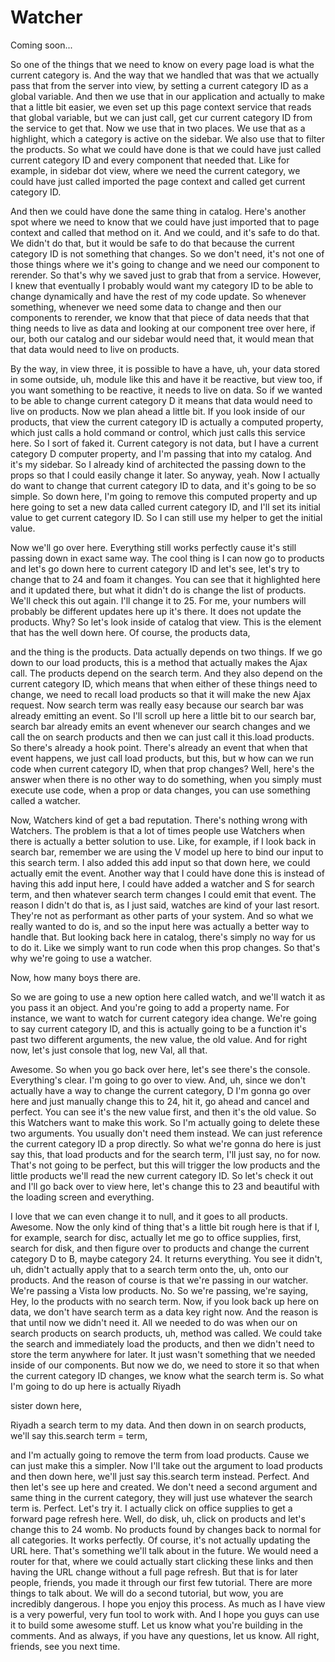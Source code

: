 # Watcher

Coming soon...

So one of the things that we need to know on every page load is what the current
category is. And the way that we handled that was that we actually pass that from the
server into view, by setting a current category ID as a global variable. And then we
use that in our application and actually to make that a little bit easier, we even
set up this page context service that reads that global variable, but we can just
call, get cur current category ID from the service to get that. Now we use that in
two places. We use that as a highlight, which a category is active on the sidebar. We
also use that to filter the products. So what we could have done is that we could
have just called current category ID and every component that needed that. Like for
example, in sidebar dot view, where we need the current category, we could have just
called imported the page context and called get current category ID.

And then we could have done the same thing in catalog. Here's another spot where we
need to know that we could have just imported that to page context and called that
method on it. And we could, and it's safe to do that. We didn't do that, but it would
be safe to do that because the current category ID is not something that changes. So
we don't need, it's not one of those things where we it's going to change and we need
our component to rerender. So that's why we saved just to grab that from a service.
However, I knew that eventually I probably would want my category ID to be able to
change dynamically and have the rest of my code update. So whenever something,
whenever we need some data to change and then our components to rerender, we know
that that piece of data needs that that thing needs to live as data and looking at
our component tree over here, if our, both our catalog and our sidebar would need
that, it would mean that that data would need to live on products.

By the way, in view three, it is possible to have a have, uh, your data stored in
some outside, uh, module like this and have it be reactive, but view too, if you want
something to be reactive, it needs to live on data. So if we wanted to be able to
change current category D it means that data would need to live on products. Now we
plan ahead a little bit. If you look inside of our products, that view the current
category ID is actually a computed property, which just calls a hold command or
control, which just calls this service here. So I sort of faked it. Current category
is not data, but I have a current category D computer property, and I'm passing that
into my catalog. And it's my sidebar. So I already kind of architected the passing
down to the props so that I could easily change it later. So anyway, yeah. Now I
actually do want to change that current category ID to data, and it's going to be so
simple. So down here, I'm going to remove this computed property and up here going to
set a new data called current category ID, and I'll set its initial value to get
current category ID. So I can still use my helper to get the initial value.

Now we'll go over here. Everything still works perfectly cause it's still passing
down in exact same way. The cool thing is I can now go to products and let's go down
here to current category ID and let's see, let's try to change that to 24 and foam it
changes. You can see that it highlighted here and it updated there, but what it
didn't do is change the list of products. We'll check this out again. I'll change it
to 25. For me, your numbers will probably be different updates here up it's there. It
does not update the products. Why? So let's look inside of catalog that view. This is
the element that has the well down here. Of course, the products data,

and the thing is the products. Data actually depends on two things. If we go down to
our load products, this is a method that actually makes the Ajax call. The products
depend on the search term. And they also depend on the current category ID, which
means that when either of these things need to change, we need to recall load
products so that it will make the new Ajax request. Now search term was really easy
because our search bar was already emitting an event. So I'll scroll up here a little
bit to our search bar, search bar already emits an event whenever our search changes
and we call the on search products and then we can just call it this.load products.
So there's already a hook point. There's already an event that when that event
happens, we just call load products, but this, but w how can we run code when current
category ID, when that prop changes? Well, here's the answer when there is no other
way to do something, when you simply must execute use code, when a prop or data
changes, you can use something called a watcher.

Now, Watchers kind of get a bad reputation. There's nothing wrong with Watchers. The
problem is that a lot of times people use Watchers when there is actually a better
solution to use. Like, for example, if I look back in search bar, remember we are
using the V model up here to bind our input to this search term. I also added this
add input so that down here, we could actually emit the event. Another way that I
could have done this is instead of having this add input here, I could have added a
watcher and S for search term, and then whatever search term changes I could emit
that event. The reason I didn't do that is, as I just said, watches are kind of your
last resort. They're not as performant as other parts of your system. And so what we
really wanted to do is, and so the input here was actually a better way to handle
that. But looking back here in catalog, there's simply no way for us to do it. Like
we simply want to run code when this prop changes. So that's why we're going to use a
watcher.

Now, how many boys there are.

So we are going to use a new option here called watch, and we'll watch it as you pass
it an object. And you're going to add a property name. For instance, we want to watch
for current category idea change. We're going to say current category ID, and this is
actually going to be a function it's past two different arguments, the new value, the
old value. And for right now, let's just console that log, new Val, all that.

Awesome. So when you go back over here, let's see there's the console. Everything's
clear. I'm going to go over to view. And, uh, since we don't actually have a way to
change the current category, D I'm gonna go over here and just manually change this
to 24, hit it, go ahead and cancel and perfect. You can see it's the new value first,
and then it's the old value. So this Watchers want to make this work. So I'm actually
going to delete these two arguments. You usually don't need them instead. We can just
reference the current category ID a prop directly. So what we're gonna do here is
just say this, that load products and for the search term, I'll just say, no for now.
That's not going to be perfect, but this will trigger the low products and the little
products we'll read the new current category ID. So let's check it out and I'll go
back over to view here, let's change this to 23 and beautiful with the loading screen
and everything.

I love that we can even change it to null, and it goes to all products. Awesome. Now
the only kind of thing that's a little bit rough here is that if I, for example,
search for disc, actually let me go to office supplies, first, search for disk, and
then figure over to products and change the current category D to B, maybe category
24. It returns everything. You see it didn't, uh, didn't actually apply that to a
search term onto the, uh, onto our products. And the reason of course is that we're
passing in our watcher. We're passing a Vista low products. No. So we're passing,
we're saying, Hey, lo the products with no search term. Now, if you look back up here
on data, we don't have search term as a data key right now. And the reason is that
until now we didn't need it. All we needed to do was when our on search products on
search products, uh, method was called. We could take the search and immediately load
the products, and then we didn't need to store the term anywhere for later. It just
wasn't something that we needed inside of our components. But now we do, we need to
store it so that when the current category ID changes, we know what the search term
is. So what I'm going to do up here is actually Riyadh

sister down here,

Riyadh a search term to my data. And then down in on search products, we'll say
this.search term = term,

and I'm actually going to remove the term from load products. Cause we can just make
this a simpler. Now I'll take out the argument to load products and then down here,
we'll just say this.search term instead. Perfect. And then let's see up here and
created. We don't need a second argument and same thing in the current category, they
will just use whatever the search term is. Perfect. Let's try it. I actually click on
office supplies to get a forward page refresh here. Well, do disk, uh, click on
products and let's change this to 24 womb. No products found by changes back to
normal for all categories. It works perfectly. Of course, it's not actually updating
the URL here. That's something we'll talk about in the future. We would need a router
for that, where we could actually start clicking these links and then having the URL
change without a full page refresh. But that is for later people, friends, you made
it through our first few tutorial. There are more things to talk about. We will do a
second tutorial, but wow, you are incredibly dangerous. I hope you enjoy this
process. As much as I have view is a very powerful, very fun tool to work with. And I
hope you guys can use it to build some awesome stuff. Let us know what you're
building in the comments. And as always, if you have any questions, let us know. All
right, friends, see you next time.

